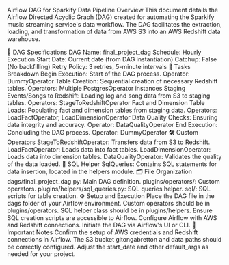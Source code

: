 Airflow DAG for Sparkify Data Pipeline
Overview
This document details the Airflow Directed Acyclic Graph (DAG) created for automating the Sparkify music streaming service's data workflow. The DAG facilitates the extraction, loading, and transformation of data from AWS S3 into an AWS Redshift data warehouse.

📆 DAG Specifications
DAG Name: final_project_dag
Schedule: Hourly Execution
Start Date: Current date (from DAG instantiation)
Catchup: False (No backfilling)
Retry Policy: 3 retries, 5-minute intervals
🚀 Tasks Breakdown
Begin Execution: Start of the DAG process.
Operator: DummyOperator
Table Creation: Sequential creation of necessary Redshift tables.
Operators: Multiple PostgresOperator instances
Staging Events/Songs to Redshift: Loading log and song data from S3 to staging tables.
Operators: StageToRedshiftOperator
Fact and Dimension Table Loads: Populating fact and dimension tables from staging data.
Operators: LoadFactOperator, LoadDimensionOperator
Data Quality Checks: Ensuring data integrity and accuracy.
Operator: DataQualityOperator
End Execution: Concluding the DAG process.
Operator: DummyOperator
🛠️ Custom Operators
StageToRedshiftOperator: Transfers data from S3 to Redshift.
LoadFactOperator: Loads data into fact tables.
LoadDimensionOperator: Loads data into dimension tables.
DataQualityOperator: Validates the quality of the data loaded.
📄 SQL Helper
SqlQueries: Contains SQL statements for data insertion, located in the helpers module.
🗂️ File Organization
dags/final_project_dag.py: Main DAG definition.
plugins/operators/: Custom operators.
plugins/helpers/sql_queries.py: SQL queries helper.
sql/: SQL scripts for table creation.
⚙️ Setup and Execution
Place the DAG file in the dags folder of your Airflow environment.
Custom operators should be in plugins/operators.
SQL helper class should be in plugins/helpers.
Ensure SQL creation scripts are accessible to Airflow.
Configure Airflow with AWS and Redshift connections.
Initiate the DAG via Airflow's UI or CLI.
📝 Important Notes
Confirm the setup of AWS credentials and Redshift connections in Airflow.
The S3 bucket gitongabretton and data paths should be correctly configured.
Adjust the start_date and other default_args as needed for your project.